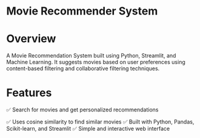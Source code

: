 # Movie Recommender System
# Overview
A Movie Recommendation System built using Python, Streamlit, and Machine Learning. It suggests movies based on user preferences using content-based filtering and collaborative filtering techniques.
# Features
✅ Search for movies and get personalized recommendations

✅ Uses cosine similarity to find similar movies
✅ Built with Python, Pandas, Scikit-learn, and Streamlit
✅ Simple and interactive web interface
